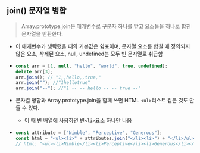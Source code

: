 ## join() 문자열 병합

> Array.prototype.join은 매개변수로 구분자 하나를 받고 요소들을 하나로 합친 문자열을 반환한다.

- 이 매개변수가 생략됐을 때의 기본값은 쉼표이며, 문자열 요소를 합칠 때 정의되지 않은 요소, 삭제된 요소, null, undefined는 모두 빈 문자열로 취급함

- ```js
  const arr = [1, null, "hello", "world", true, undefined];
  delete arr[3];
  arr.join(); // "1,,hello,,true,"
  arr.join(""); //"1hellotrue"
  arr.join("--"); //"1 -- -- hello -- -- true --"
  ```
- 문자열 병합과 Array.prototype.join을 함꼐 쓰면 HTML `<ul>`리스트 같은 것도 만들 수 있다.
  - 이 때 빈 배열에 사용하면 빈`<li>`요소 하나만 나옴
- ```js
  const attribute = ["Nimble", "Perceptive", "Generous"];
  const html = "<ul><li>" + attributes.join("</li><li>") + "</li>/ul>";
  // html: "<ul><li>Nimble</li><li>Perceptive</li><li>Generous</li></ul>"
  ```
